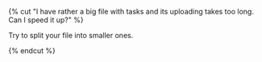 {% cut "I have rather a big file with tasks and its uploading takes too long. Can I speed it up?" %}

Try to split your file into smaller ones.

{% endcut %}